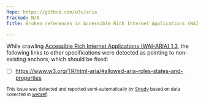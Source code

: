 ```yaml
---
Repo: https://github.com/w3c/aria
Tracked: N/A
Title: Broken references in Accessible Rich Internet Applications (WAI-ARIA) 1.3

---
```


While crawling [Accessible Rich Internet Applications (WAI-ARIA) 1.3](https://w3c.github.io/aria/), the following links to other specifications were detected as pointing to non-existing anchors, which should be fixed:
* [ ] https://www.w3.org/TR/html-aria/#allowed-aria-roles-states-and-properties

<sub>This issue was detected and reported semi-automatically by [Strudy](https://github.com/w3c/strudy/) based on data collected in [webref](https://github.com/w3c/webref/).</sub>